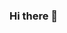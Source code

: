 ### Hi there 👋

<!--
**Jellybloop/Jellybloop** is a ✨ _special_ ✨ repository because its `README.md` (this file) appears on your GitHub profile.

Here are some ideas to get you started:

- 🔭 I’m currently working on ... Bloopsmod (terraria mod)
- 🌱 I’m currently learning ... C#
- 👯 I’m looking to collaborate on ... no one
- 🤔 I’m looking for help with ... idk
- 💬 Ask me about ... why on earth I created this
- 📫 How to reach me: ... Idk
- 😄 Pronouns: ... he
- ⚡ Fun fact: ... I'm stupid
-->
